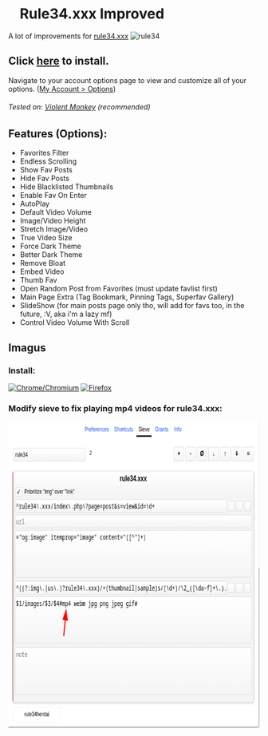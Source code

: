 # <img src="assets/rule34-improved.ico" width="16" height="16"> Rule34.xxx Improved
A lot of improvements for [rule34.xxx](https://rule34.xxx) ![rule34](https://rule34.xxx/favicon.ico)
## Click [here](https://github.com/kekxd666/rule34xxx-improved/raw/main/rule34_improved.user.js) to install.

Navigate to your account options page to view and customize all of your options. ([My Account > Options](https://rule34.xxx/index.php?page=account&s=options))
###### Tested on: [Violent Monkey](https://violentmonkey.github.io/get-it/) (recommended)

## Features (Options):
- Favorites Filter
- Endless Scrolling
- Show Fav Posts
- Hide Fav Posts
- Hide Blacklisted Thumbnails
- Enable Fav On Enter
- AutoPlay
- Default Video Volume
- Image/Video Height
- Stretch Image/Video
- True Video Size
- Force Dark Theme
- Better Dark Theme
- Remove Bloat
- Embed Video
- Thumb Fav
- Open Random Post from Favorites (must update favlist first)
- Main Page Extra (Tag Bookmark, Pinning Tags, Superfav Gallery)
- SlideShow (for main posts page only tho, will add for favs too, in the future, :V, aka i'm a lazy mf)
- Control Video Volume With Scroll



## Imagus
### Install:
[![Chrome/Chromium](https://img.shields.io/badge/Chrome-000020?style=for-the-badge&logo=GoogleChrome&logoColor=FF0000)](https://chromewebstore.google.com/detail/imagus/immpkjjlgappgfkkfieppnmlhakdmaab?hl=en)
[![Firefox](https://img.shields.io/badge/Firefox-000020?style=for-the-badge&logo=FireFox&logoColor=FF0000)](https://addons.mozilla.org/en-US/firefox/addon/imagus/)

### Modify sieve to fix playing mp4 videos for rule34.xxx:
<img src="assets/imagus-fix.png" width="730" height="615">
